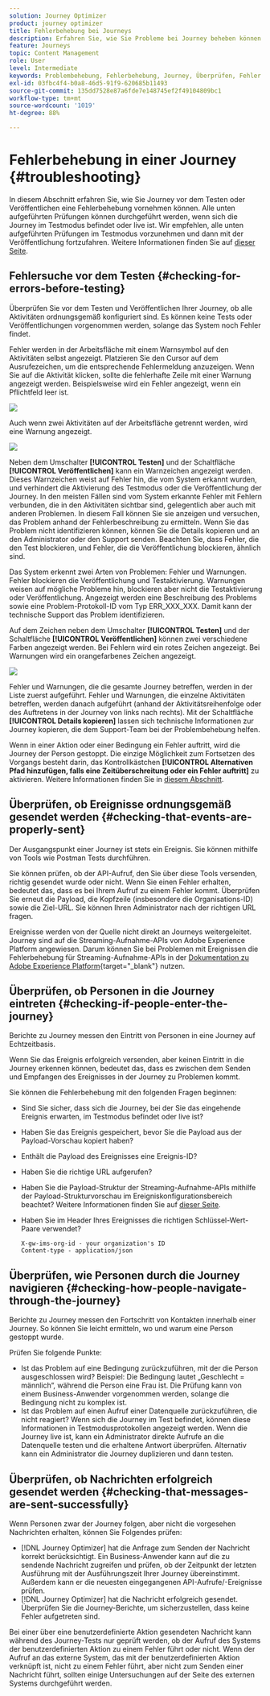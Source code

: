 ```yaml
---
solution: Journey Optimizer
product: journey optimizer
title: Fehlerbehebung bei Journeys
description: Erfahren Sie, wie Sie Probleme bei Journey beheben können
feature: Journeys
topic: Content Management
role: User
level: Intermediate
keywords: Problembehebung, Fehlerbehebung, Journey, Überprüfen, Fehler
exl-id: 03fbc4f4-b0a8-46d5-91f9-620685b11493
source-git-commit: 135dd7528e87a6fde7e148745ef2f49104809bc1
workflow-type: tm+mt
source-wordcount: '1019'
ht-degree: 88%

---
```


# Fehlerbehebung in einer Journey {#troubleshooting}

In diesem Abschnitt erfahren Sie, wie Sie Journey vor dem Testen oder Veröffentlichen eine Fehlerbehebung vornehmen können. Alle unten aufgeführten Prüfungen können durchgeführt werden, wenn sich die Journey im Testmodus befindet oder live ist. Wir empfehlen, alle unten aufgeführten Prüfungen im Testmodus vorzunehmen und dann mit der Veröffentlichung fortzufahren. Weitere Informationen finden Sie auf [dieser Seite](../building-journeys/testing-the-journey.md).

## Fehlersuche vor dem Testen {#checking-for-errors-before-testing}

Überprüfen Sie vor dem Testen und Veröffentlichen Ihrer Journey, ob alle Aktivitäten ordnungsgemäß konfiguriert sind. Es können keine Tests oder Veröffentlichungen vorgenommen werden, solange das System noch Fehler findet.

Fehler werden in der Arbeitsfläche mit einem Warnsymbol auf den Aktivitäten selbst angezeigt. Platzieren Sie den Cursor auf dem Ausrufezeichen, um die entsprechende Fehlermeldung anzuzeigen. Wenn Sie auf die Aktivität klicken, sollte die fehlerhafte Zeile mit einer Warnung angezeigt werden. Beispielsweise wird ein Fehler angezeigt, wenn ein Pflichtfeld leer ist.

![](assets/journey63.png)

Auch wenn zwei Aktivitäten auf der Arbeitsfläche getrennt werden, wird eine Warnung angezeigt.

![](assets/canvas-disconnected.png)

Neben dem Umschalter **[!UICONTROL Testen]** und der Schaltfläche **[!UICONTROL Veröffentlichen]** kann ein Warnzeichen angezeigt werden. Dieses Warnzeichen weist auf Fehler hin, die vom System erkannt wurden, und verhindert die Aktivierung des Testmodus oder die Veröffentlichung der Journey. In den meisten Fällen sind vom System erkannte Fehler mit Fehlern verbunden, die in den Aktivitäten sichtbar sind, gelegentlich aber auch mit anderen Problemen. In diesem Fall können Sie sie anzeigen und versuchen, das Problem anhand der Fehlerbeschreibung zu ermitteln. Wenn Sie das Problem nicht identifizieren können, können Sie die Details kopieren und an den Administrator oder den Support senden. Beachten Sie, dass Fehler, die den Test blockieren, und Fehler, die die Veröffentlichung blockieren, ähnlich sind.

Das System erkennt zwei Arten von Problemen: Fehler und Warnungen. Fehler blockieren die Veröffentlichung und Testaktivierung. Warnungen weisen auf mögliche Probleme hin, blockieren aber nicht die Testaktivierung oder Veröffentlichung. Angezeigt werden eine Beschreibung des Problems sowie eine Problem-Protokoll-ID vom Typ ERR_XXX_XXX. Damit kann der technische Support das Problem identifizieren.

Auf dem Zeichen neben dem Umschalter **[!UICONTROL Testen]** und der Schaltfläche **[!UICONTROL Veröffentlichen]** können zwei verschiedene Farben angezeigt werden. Bei Fehlern wird ein rotes Zeichen angezeigt. Bei Warnungen wird ein orangefarbenes Zeichen angezeigt.

![](assets/journey75.png)

Fehler und Warnungen, die die gesamte Journey betreffen, werden in der Liste zuerst aufgeführt. Fehler und Warnungen, die einzelne Aktivitäten betreffen, werden danach aufgeführt (anhand der Aktivitätsreihenfolge oder des Auftretens in der Journey von links nach rechts). Mit der Schaltfläche **[!UICONTROL Details kopieren]** lassen sich technische Informationen zur Journey kopieren, die dem Support-Team bei der Problembehebung helfen.

Wenn in einer Aktion oder einer Bedingung ein Fehler auftritt, wird die Journey der Person gestoppt. Die einzige Möglichkeit zum Fortsetzen des Vorgangs besteht darin, das Kontrollkästchen **[!UICONTROL Alternativen Pfad hinzufügen, falls eine Zeitüberschreitung oder ein Fehler auftritt]** zu aktivieren. Weitere Informationen finden Sie in [diesem Abschnitt](../building-journeys/using-the-journey-designer.md#paths).

## Überprüfen, ob Ereignisse ordnungsgemäß gesendet werden {#checking-that-events-are-properly-sent}

Der Ausgangspunkt einer Journey ist stets ein Ereignis. Sie können mithilfe von Tools wie Postman Tests durchführen.

Sie können prüfen, ob der API-Aufruf, den Sie über diese Tools versenden, richtig gesendet wurde oder nicht. Wenn Sie einen Fehler erhalten, bedeutet das, dass es bei Ihrem Aufruf zu einem Fehler kommt. Überprüfen Sie erneut die Payload, die Kopfzeile (insbesondere die Organisations-ID) sowie die Ziel-URL. Sie können Ihren Administrator nach der richtigen URL fragen.

Ereignisse werden von der Quelle nicht direkt an Journeys weitergeleitet. Journey sind auf die Streaming-Aufnahme-APIs von Adobe Experience Platform angewiesen. Darum können Sie bei Problemen mit Ereignissen die Fehlerbehebung für Streaming-Aufnahme-APIs in der [Dokumentation zu Adobe Experience Platform](https://experienceleague.adobe.com/docs/experience-platform/ingestion/streaming/troubleshooting.html?lang=de){target="_blank"} nutzen.

## Überprüfen, ob Personen in die Journey eintreten {#checking-if-people-enter-the-journey}

Berichte zu Journey messen den Eintritt von Personen in eine Journey auf Echtzeitbasis.

Wenn Sie das Ereignis erfolgreich versenden, aber keinen Eintritt in die Journey erkennen können, bedeutet das, dass es zwischen dem Senden und Empfangen des Ereignisses in der Journey zu Problemen kommt.

Sie können die Fehlerbehebung mit den folgenden Fragen beginnen:

* Sind Sie sicher, dass sich die Journey, bei der Sie das eingehende Ereignis erwarten, im Testmodus befindet oder live ist?
* Haben Sie das Ereignis gespeichert, bevor Sie die Payload aus der Payload-Vorschau kopiert haben?
* Enthält die Payload des Ereignisses eine Ereignis-ID?
* Haben Sie die richtige URL aufgerufen?
* Haben Sie die Payload-Struktur der Streaming-Aufnahme-APIs mithilfe der Payload-Strukturvorschau im Ereigniskonfigurationsbereich beachtet? Weitere Informationen finden Sie auf [dieser Seite](../event/about-creating.md#preview-the-payload).
* Haben Sie im Header Ihres Ereignisses die richtigen Schlüssel-Wert-Paare verwendet?

  ```
  X-gw-ims-org-id - your organization's ID
  Content-type - application/json
  ```

## Überprüfen, wie Personen durch die Journey navigieren {#checking-how-people-navigate-through-the-journey}

Berichte zu Journey messen den Fortschritt von Kontakten innerhalb einer Journey. So können Sie leicht ermitteln, wo und warum eine Person gestoppt wurde.

Prüfen Sie folgende Punkte:

* Ist das Problem auf eine Bedingung zurückzuführen, mit der die Person ausgeschlossen wird? Beispiel: Die Bedingung lautet „Geschlecht = männlich“, während die Person eine Frau ist. Die Prüfung kann von einem Business-Anwender vorgenommen werden, solange die Bedingung nicht zu komplex ist.
* Ist das Problem auf einen Aufruf einer Datenquelle zurückzuführen, die nicht reagiert? Wenn sich die Journey im Test befindet, können diese Informationen in Testmodusprotokollen angezeigt werden. Wenn die Journey live ist, kann ein Administrator direkte Aufrufe an die Datenquelle testen und die erhaltene Antwort überprüfen. Alternativ kann ein Administrator die Journey duplizieren und dann testen.

## Überprüfen, ob Nachrichten erfolgreich gesendet werden {#checking-that-messages-are-sent-successfully}

Wenn Personen zwar der Journey folgen, aber nicht die vorgesehen Nachrichten erhalten, können Sie Folgendes prüfen:

* [!DNL Journey Optimizer] hat die Anfrage zum Senden der Nachricht korrekt berücksichtigt. Ein Business-Anwender kann auf die zu sendende Nachricht zugreifen und prüfen, ob der Zeitpunkt der letzten Ausführung mit der Ausführungszeit Ihrer Journey übereinstimmt. Außerdem kann er die neuesten eingegangenen API-Aufrufe/-Ereignisse prüfen.
* [!DNL Journey Optimizer] hat die Nachricht erfolgreich gesendet. Überprüfen Sie die Journey-Berichte, um sicherzustellen, dass keine Fehler aufgetreten sind.

Bei einer über eine benutzerdefinierte Aktion gesendeten Nachricht kann während des Journey-Tests nur geprüft werden, ob der Aufruf des Systems der benutzerdefinierten Aktion zu einem Fehler führt oder nicht. Wenn der Aufruf an das externe System, das mit der benutzerdefinierten Aktion verknüpft ist, nicht zu einem Fehler führt, aber nicht zum Senden einer Nachricht führt, sollten einige Untersuchungen auf der Seite des externen Systems durchgeführt werden.
